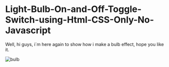 # Light-Bulb-On-and-Off-Toggle-Switch-using-Html-CSS-Only-No-Javascript
Well, hi guys, i´m here again to show how i make a bulb effect, hope you like it.

![bulb](https://user-images.githubusercontent.com/78237060/154816952-7e088eba-95db-4658-a275-f901fb9fff1c.gif)
